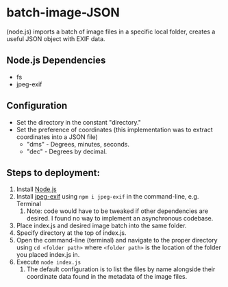 # batch-image-JSON
(node.js) imports a batch of image files in a specific local folder, creates a useful JSON object with EXIF data.

## Node.js Dependencies
* fs
* jpeg-exif

## Configuration
* Set the directory in the constant "directory."
* Set the preference of coordinates (this implementation was to extract coordinates into a JSON file)
  * "dms" - Degrees, minutes, seconds.
  * "dec" - Degrees by decimal.

## Steps to deployment:
1. Install [Node.js](https://nodejs.org/en/)
1. Install [jpeg-exif](https://www.npmjs.com/package/jpeg-exif) using `npm i jpeg-exif` in the command-line, e.g. Terminal
   1. Note: code would have to be tweaked if other dependencies are desired.  I found no way to implement an asynchronous codebase.
1. Place index.js and desired image batch into the same folder.
1. Specify directory at the top of index.js.
1. Open the command-line (terminal) and navigate to the proper directory using `cd <folder path>` where `<folder path>` is the location of the folder you placed index.js in.
1. Execute `node index.js`
   1. The default configuration is to list the files by name alongside their coordinate data found in the metadata of the image files.
